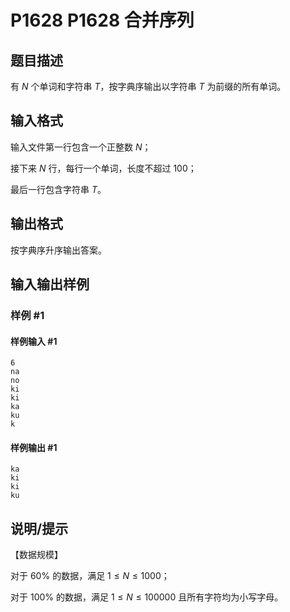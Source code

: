 # P1628 P1628 合并序列

## 题目描述

有 $N$ 个单词和字符串 $T$，按字典序输出以字符串 $T$ 为前缀的所有单词。

## 输入格式

输入文件第一行包含一个正整数 $N$；

接下来 $N$ 行，每行一个单词，长度不超过 $100$；

最后一行包含字符串 $T$。

## 输出格式

按字典序升序输出答案。


## 输入输出样例

### 样例 #1

#### 样例输入 #1

```
6
na
no
ki
ki
ka
ku
k
```

#### 样例输出 #1

```
ka
ki
ki
ku
```

## 说明/提示

【数据规模】

对于 $60\%$ 的数据，满足 $1 \le N \le 1000$；

对于 $100\%$ 的数据，满足 $1 \le N \le 100000$ 且所有字符均为小写字母。
